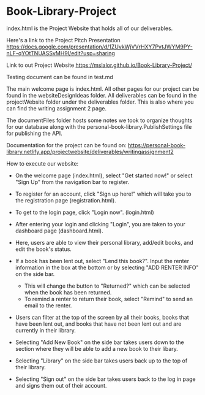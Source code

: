 # Book-Library-Project

index.html is the Project Website that holds all of our deliverables.

Here's a link to the Project Pitch Presentation 
https://docs.google.com/presentation/d/1ZUvkWjVVrHXY7PvtJWYM9PY-nLF-qYOtTNUASSvMH9I/edit?usp=sharing

Link to out Project Website 
https://mslalor.github.io/Book-Library-Project/

Testing document can be found in test.md

The main welcome page is index.html.
All other pages for our project can be found in the websiteDesignIdeas folder.
All deliverables can be found in the projectWebsite folder under the deliverables folder. This is also where you can find the writing assignment 2 page.

The documentFiles folder hosts some notes we took to organize thoughts for our database along with the personal-book-library.PublishSettings file for publishing the API.

Documentation for the project can be found on:
https://personal-book-library.netlify.app/projectwebsite/deliverables/writingassignment2


How to execute our website:

- On the welcome page (index.html), select "Get started now!" or select "Sign Up" from the navigation bar to register.
- To register for an account, click "Sign up here!" which will take you to the registration page (registration.html).
- To get to the login page, click "Login now". (login.html)

- After entering your login and clicking "Login", you are taken to your dashboard page (dashboard.html).
- Here, users are able to view their personal library, add/edit books, and edit the book's status.
- If a book has been lent out, select "Lend this book?". Input the renter information in the box at the bottom or by selecting "ADD RENTER INFO" on the side bar. 
  * This will change the button to "Returned?" which can be selected when the book has been returned.
  * To remind a renter to return their book, select "Remind" to send an email to the renter.
- Users can filter at the top of the screen by all their books, books that have been lent out, and books that have not been lent out and are currently in their library.

- Selecting "Add New Book" on the side bar takes users down to the section where they will be able to add a new book to their libary.
- Selecting "Library" on the side bar takes users back up to the top of their library.
- Selecting "Sign out" on the side bar takes users back to the log in page and signs them out of their account.


